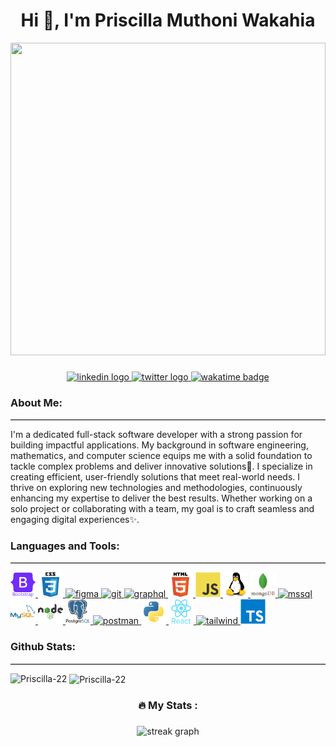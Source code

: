 <h1 align="center">Hi 👋, I'm Priscilla Muthoni Wakahia</h1>
<!-- <h3 align="center">A passionate Full-stack software developer from Kenya</h3>
 -->
<div align="center">
  <img width="100%" height="500" src="https://ik.imagekit.io/zckfsnnti/Blue%20Modern%20Photo%20Technology%20YouTube%20Banner%20(1).png?updatedAt=1723012820544" />
</div>

###

<div align="center">
  <a href="https://linkedin.com/in/priscilla-wakahia" target="blank">
    <img src="https://img.shields.io/static/v1?message=LinkedIn&logo=linkedin&label=&color=0077B5&logoColor=white&labelColor=&style=for-the-badge" height="25" alt="linkedin logo" />
  </a>
  <a href="https://x.com/_1Muthoni_?t=vUUls83lLAh-JeSaJeFatg&s=09" target="blank">
    <img src="https://img.shields.io/static/v1?message=Twitter&logo=twitter&label=&color=1DA1F2&logoColor=white&labelColor=&style=for-the-badge" height="25" alt="twitter logo" />
  </a>
  <a href="https://wakatime.com/@priscilla-22" target="blank">
    <img src="https://wakatime.com/badge/user/018c359f-70c2-419f-b772-45290fcb4914.svg" alt="wakatime badge" height="25" />
  </a>
</div>

###
<h3 align="left">About Me:</h3>
<hr style="border: none; border-top: 1px solid #ccc;">
<p align="left">
    I'm a dedicated full-stack software developer with a strong passion for building impactful applications. My background in software engineering, mathematics, and computer science equips me with a solid foundation to tackle complex problems and deliver innovative solutions🎯. I specialize in creating efficient, user-friendly solutions that meet real-world needs. I thrive on exploring new technologies and methodologies, continuously enhancing my expertise to deliver the best results. Whether working on a solo project or collaborating with a team, my goal is to craft seamless and engaging digital experiences✨.

</p>

###

<h3 align="left">Languages and Tools:</h3>
<hr style="border: none; border-top: 1px solid #ccc;">
<p align="left">
  <a href="https://getbootstrap.com" target="_blank" rel="noreferrer">
    <img src="https://raw.githubusercontent.com/devicons/devicon/master/icons/bootstrap/bootstrap-plain-wordmark.svg" alt="bootstrap" width="40" height="40"/>
  </a>
  <a href="https://www.w3schools.com/css/" target="_blank" rel="noreferrer">
    <img src="https://raw.githubusercontent.com/devicons/devicon/master/icons/css3/css3-original-wordmark.svg" alt="css3" width="40" height="40"/>
  </a>
  <a href="https://www.figma.com/" target="_blank" rel="noreferrer">
    <img src="https://www.vectorlogo.zone/logos/figma/figma-icon.svg" alt="figma" width="40" height="40"/>
  </a>
  <a href="https://git-scm.com/" target="_blank" rel="noreferrer">
    <img src="https://www.vectorlogo.zone/logos/git-scm/git-scm-icon.svg" alt="git" width="40" height="40"/>
  </a>
  <a href="https://graphql.org" target="_blank" rel="noreferrer">
    <img src="https://www.vectorlogo.zone/logos/graphql/graphql-icon.svg" alt="graphql" width="40" height="40"/>
  </a>
  <a href="https://www.w3.org/html/" target="_blank" rel="noreferrer">
    <img src="https://raw.githubusercontent.com/devicons/devicon/master/icons/html5/html5-original-wordmark.svg" alt="html5" width="40" height="40"/>
  </a>
  <a href="https://developer.mozilla.org/en-US/docs/Web/JavaScript" target="_blank" rel="noreferrer">
    <img src="https://raw.githubusercontent.com/devicons/devicon/master/icons/javascript/javascript-original.svg" alt="javascript" width="40" height="40"/>
  </a>
  <a href="https://www.linux.org/" target="_blank" rel="noreferrer">
    <img src="https://raw.githubusercontent.com/devicons/devicon/master/icons/linux/linux-original.svg" alt="linux" width="40" height="40"/>
  </a>
  <a href="https://www.mongodb.com/" target="_blank" rel="noreferrer">
    <img src="https://raw.githubusercontent.com/devicons/devicon/master/icons/mongodb/mongodb-original-wordmark.svg" alt="mongodb" width="40" height="40"/>
  </a>
  <a href="https://www.microsoft.com/en-us/sql-server" target="_blank" rel="noreferrer">
    <img src="https://www.svgrepo.com/show/303229/microsoft-sql-server-logo.svg" alt="mssql" width="40" height="40"/>
  </a>
  <a href="https://www.mysql.com/" target="_blank" rel="noreferrer">
    <img src="https://raw.githubusercontent.com/devicons/devicon/master/icons/mysql/mysql-original-wordmark.svg" alt="mysql" width="40" height="40"/>
  </a>
  <a href="https://nodejs.org" target="_blank" rel="noreferrer">
    <img src="https://raw.githubusercontent.com/devicons/devicon/master/icons/nodejs/nodejs-original-wordmark.svg" alt="nodejs" width="40" height="40"/>
  </a>
  <a href="https://www.postgresql.org" target="_blank" rel="noreferrer">
    <img src="https://raw.githubusercontent.com/devicons/devicon/master/icons/postgresql/postgresql-original-wordmark.svg" alt="postgresql" width="40" height="40"/>
  </a>
  <a href="https://postman.com" target="_blank" rel="noreferrer">
    <img src="https://www.vectorlogo.zone/logos/getpostman/getpostman-icon.svg" alt="postman" width="40" height="40"/>
  </a>
  <a href="https://www.python.org" target="_blank" rel="noreferrer">
    <img src="https://raw.githubusercontent.com/devicons/devicon/master/icons/python/python-original.svg" alt="python" width="40" height="40"/>
  </a>
  <a href="https://reactjs.org/" target="_blank" rel="noreferrer">
    <img src="https://raw.githubusercontent.com/devicons/devicon/master/icons/react/react-original-wordmark.svg" alt="react" width="40" height="40"/>
  </a>
  <a href="https://tailwindcss.com/" target="_blank" rel="noreferrer">
    <img src="https://www.vectorlogo.zone/logos/tailwindcss/tailwindcss-icon.svg" alt="tailwind" width="40" height="40"/>
  </a>
  <a href="https://www.typescriptlang.org/" target="_blank" rel="noreferrer">
    <img src="https://raw.githubusercontent.com/devicons/devicon/master/icons/typescript/typescript-original.svg" alt="typescript" width="40" height="40"/>
  </a>
</p>

###

<h3 align="left"> Github Stats:</h3>
<hr style="border: none; border-top: 1px solid #ccc;">
<p><img align="left" src="https://github-readme-stats.vercel.app/api/top-langs?username=Priscilla-22&show_icons=true&locale=en&layout=compact&theme=dark" alt="Priscilla-22" /></p>

<p>&nbsp;<img align="center" src="https://github-readme-stats.vercel.app/api?username=Priscilla-22&show_icons=true&locale=en&theme=dark" alt="Priscilla-22" /></p>



<h3 align="center">🔥   My Stats :</h3>

###

<div align="center">
 <img src="https://streak-stats.demolab.com?user=priscilla-22&locale=en&mode=daily&theme=dark&hide_border=false&border_radius=5&order=3" height="200" alt="streak graph"  />
</div>

###

